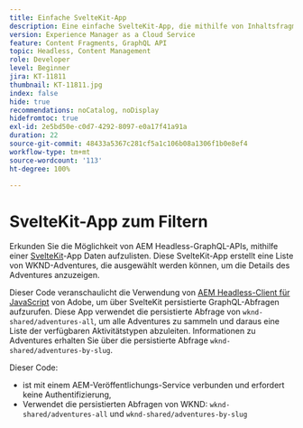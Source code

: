```yaml
---
title: Einfache SvelteKit-App
description: Eine einfache SvelteKit-App, die mithilfe von Inhaltsfragmenten erstellte WKND-Adventures darstellt.
version: Experience Manager as a Cloud Service
feature: Content Fragments, GraphQL API
topic: Headless, Content Management
role: Developer
level: Beginner
jira: KT-11811
thumbnail: KT-11811.jpg
index: false
hide: true
recommendations: noCatalog, noDisplay
hidefromtoc: true
exl-id: 2e5bd50e-c0d7-4292-8097-e0a17f41a91a
duration: 22
source-git-commit: 48433a5367c281cf5a1c106b08a1306f1b0e8ef4
workflow-type: tm+mt
source-wordcount: '113'
ht-degree: 100%

---
```


# SvelteKit-App zum Filtern

Erkunden Sie die Möglichkeit von AEM Headless-GraphQL-APIs, mithilfe einer [SvelteKit](https://kit.svelte.dev/)-App Daten aufzulisten. Diese SvelteKit-App erstellt eine Liste von WKND-Adventures, die ausgewählt werden können, um die Details des Adventures anzuzeigen.

Dieser Code veranschaulicht die Verwendung von [AEM Headless-Client für JavaScript](https://github.com/adobe/aem-headless-client-js/blob/main/api-reference.md) von Adobe, um über SvelteKit persistierte GraphQL-Abfragen aufzurufen. Diese App verwendet die persistierte Abfrage von `wknd-shared/adventures-all`, um alle Adventures zu sammeln und daraus eine Liste der verfügbaren Aktivitätstypen abzuleiten. Informationen zu Adventures erhalten Sie über die persistierte Abfrage `wknd-shared/adventures-by-slug`.

Dieser Code:

+ ist mit einem AEM-Veröffentlichungs-Service verbunden und erfordert keine Authentifizierung,
+ Verwendet die persistierten Abfragen von WKND: `wknd-shared/adventures-all` und `wknd-shared/adventures-by-slug`
